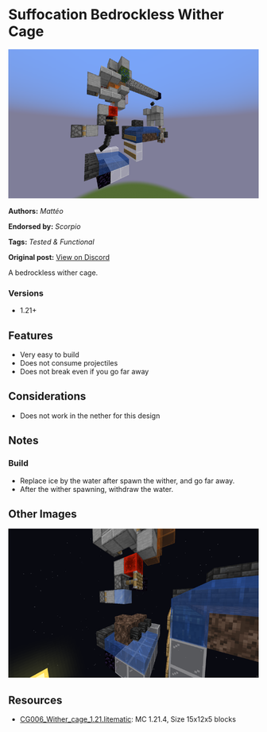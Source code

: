 # Suffocation Bedrockless Wither Cage
<img alt="2025-04-24_11.14.25.png" src="images/2025-04-24_11.14.25.png?raw=1" height="300px">

**Authors:** *Mattéo*

**Endorsed by:** *Scorpio*

**Tags:** *Tested & Functional*

**Original post:** [View on Discord](https://discord.com/channels/913065809096638494/1392167642651037818)

A bedrockless wither cage.
### Versions
- 1.21+

## Features
- Very easy to build
- Does not consume projectiles
- Does not break even if you go far away

## Considerations
- Does not work in the nether for this design

## Notes
### Build
- Replace ice by the water after spawn the wither, and go far away.
- After the wither spawning, withdraw the water.

## Other Images
<img src="images/2025-04-24_11.21.37.png?raw=1" height="300px">

## Resources
- [CG006_Wither_cage_1.21.litematic](attachments/CG006_Wither_cage_1.21.litematic): MC 1.21.4, Size 15x12x5 blocks
